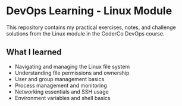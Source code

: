 # DevOps Learning - Linux Module

This repository contains my practical exercises, notes, and challenge solutions from the Linux module in the CoderCo DevOps course.

## What I learned
- Navigating and managing the Linux file system
- Understanding file permissions and ownership
- User and group management basics
- Process management and monitoring
- Networking essentials and SSH usage
- Environment variables and shell basics
